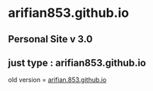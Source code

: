 # arifian853.github.io
## Personal Site v 3.0
## just type : arifian853.github.io

old version = [arifian.853.github.io](https://arifian853.github.io/old-homepage)
